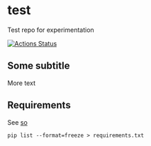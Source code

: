 # test

Test repo for experimentation

[![Actions Status](https://github.com/mauricio-fernandez-l/test/workflows/Python%20application/badge.svg)](https://github.com/mauricio-fernandez-l/test/actions)

## Some subtitle

More text

## Requirements

See [so](https://stackoverflow.com/questions/62885911/pip-freeze-creates-some-weird-path-instead-of-the-package-version)

```shell
pip list --format=freeze > requirements.txt
```
